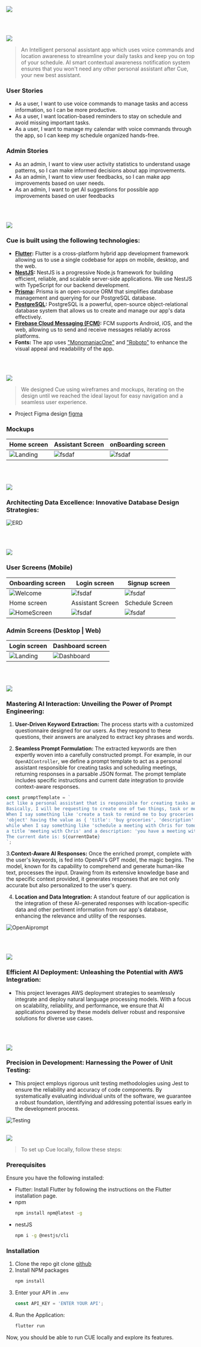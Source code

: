 <img src="./readme/title1.svg"/>

<br><br>

<!-- project philosophy -->
<img src="./readme/title2.svg"/>

> An Intelligent personal assistant app which uses voice commands and location awareness to streamline your daily tasks and keep you on top of your schedule. AI smart contextual awareness notification system ensures that you won't need any other personal assistant after Cue, your new best assistant.

### User Stories
- As a user, I want to use voice commands to manage tasks and access information, so I can be more productive.
- As a user, I want location-based reminders to stay on schedule and avoid missing important tasks.
- As a user, I want to manage my calendar with voice commands through the app, so I can keep my schedule organized hands-free.

### Admin Stories
- As an admin, I want to view user activity statistics to understand usage patterns, so I can make informed decisions about app improvements.
- As an admin, I want to view user feedbacks, so I can make app improvements based on user needs.
- As an admin, I want to get AI suggestions for possible app improvements based on user feedbacks 

<br><br>
<!-- Tech stack -->
<img src="./readme/title3.svg"/>

###  Cue is built using the following technologies:

- **[Flutter](https://flutter.dev/):** Flutter is a cross-platform hybrid app development framework allowing us to use a single codebase for apps on mobile, desktop, and the web.
- **[NestJS](https://nestjs.com/):** NestJS is a progressive Node.js framework for building efficient, reliable, and scalable server-side applications. We use NestJS with TypeScript for our backend development.
- **[Prisma](https://www.prisma.io/):** Prisma is an open-source ORM that simplifies database management and querying for our PostgreSQL database.
- **[PostgreSQL](https://www.postgresql.org/):** PostgreSQL is a powerful, open-source object-relational database system that allows us to create and manage our app's data effectively.
- **[Firebase Cloud Messaging (FCM)](https://firebase.google.com/docs/cloud-messaging):** FCM supports Android, iOS, and the web, allowing us to send and receive messages reliably across platforms.
- **Fonts:** The app uses ["MonomaniacOne"](https://fonts.google.com/specimen/Monomaniac+One) and ["Roboto"](https://fonts.google.com/specimen/Roboto) to enhance the visual appeal and readability of the app.

<br><br>
<!-- UI UX -->
<img src="./readme/title4.svg"/>


> We designed Cue using wireframes and mockups, iterating on the design until we reached the ideal layout for easy navigation and a seamless user experience.

- Project Figma design [figma](https://www.figma.com/design/IFyidG2fCVOtcW0woehz5H/Cue---Your-Personal-Assistant?node-id=0%3A1&t=859wGwG9APzQMKGf-1)


### Mockups
| Home screen  | Assistant Screen | onBoarding screen |
| ---| ---| ---|
| ![Landing](./readme/demo/home.png) | ![fsdaf](./readme/demo/assistant.png) | ![fsdaf](./readme/demo/onboarding2.png) |

<br><br>

<!-- Database Design -->
<img src="./readme/title5.svg"/>

###  Architecting Data Excellence: Innovative Database Design Strategies:

![ERD](./readme/demo/databaseERD.png)

<br><br>


<!-- Implementation -->
<img src="./readme/title6.svg"/>


### User Screens (Mobile)
| Onboarding screen  | Login screen | Signup screen |
| ---| ---| ---|
| ![Welcome](./readme/demo/implementation/onboarding.gif) | ![fsdaf](./readme/demo/implementation/login.gif) | ![fsdaf](./readme/demo/implementation/signup.gif) |
| Home screen  | Assistant Screen | Schedule Screen |
| ![HomeScreen](./readme/demo/implementation/homescreen.gif) | ![fsdaf](./readme/demo/implementation/assistantScreen.gif) | ![fsdaf](./readme/demo/implementation/schedule.gif) |

### Admin Screens (Desktop | Web)
| Login screen  |  Dashboard screen |
| ---| ---|
| ![Landing](./readme/demo/adminLogin.png) | ![Dashboard](./readme/demo/dashboard.png) |
<br><br>


<!-- Prompt Engineering -->
<img src="./readme/title7.svg"/>

###  Mastering AI Interaction: Unveiling the Power of Prompt Engineering:

 1. **User-Driven Keyword Extraction:** The process starts with a customized questionnaire designed for our users. As they respond to these questions, their answers are analyzed to extract key phrases and words.

  2. **Seamless Prompt Formulation:** The extracted keywords are then expertly woven into a carefully constructed prompt. For example, in our `OpenAIController`, we define a prompt template to act as a personal assistant responsible for creating tasks and scheduling meetings, returning responses in a parsable JSON format. The prompt template includes specific instructions and current date integration to provide context-aware responses.

  ```typescript
  const promptTemplate = `
  act like a personal assistant that is responsible for creating tasks and scheduling meetings, return responses in parsable JSON format.
  Basically, I will be requesting to create one of two things, task or meeting.
  When I say something like 'create a task to remind me to buy groceries tomorrow' you will return a JSON object that has a type having a value 'task',
  'object' having the value as { 'title': 'buy groceries', 'description': 'don't forget to buy groceries from the groceries store' }
  while when I say something like 'schedule a meeting with Chris for tomorrow at 3pm' you will return a JSON object that has a type of 'meeting'
  a title 'meeting with Chris' and a description: 'you have a meeting with Chris at 3pm' and a date and time field with the appropriate date and time.
  The current date is: ${currentDate}
  `;
   ```
  3.**Context-Aware AI Responses:** Once the enriched prompt, complete with the user's keywords, is fed into OpenAI's GPT model, the magic begins. The model, known for its capability to comprehend and generate human-like text, processes the input. Drawing from its extensive knowledge base and the specific context provided, it generates responses that are not only accurate but also personalized to the user's query.

  4. **Location and Data Integration:** A standout feature of our application is the integration of these AI-generated responses with location-specific data and other pertinent information from our app's database, enhancing the relevance and utility of the responses.

  ![OpenAiprompt](./readme/demo/prompt.png)

<br><br>

<!-- AWS Deployment -->
<img src="./readme/title8.svg"/>

###  Efficient AI Deployment: Unleashing the Potential with AWS Integration:

- This project leverages AWS deployment strategies to seamlessly integrate and deploy natural language processing models. With a focus on scalability, reliability, and performance, we ensure that AI applications powered by these models deliver robust and responsive solutions for diverse use cases.

<br><br>

<!-- Unit Testing -->
<img src="./readme/title9.svg"/>

###  Precision in Development: Harnessing the Power of Unit Testing:

- This project employs rigorous unit testing methodologies using Jest to ensure the reliability and accuracy of code components. By systematically evaluating individual units of the software, we guarantee a robust foundation, identifying and addressing potential issues early in the development process.

![Testing](./readme/demo/test.png)
<br><br>


<!-- How to run -->
<img src="./readme/title10.svg"/>

> To set up Cue locally, follow these steps:

### Prerequisites

Ensure you have the following installed:
* Flutter:
Install Flutter by following the instructions on the Flutter installation page.
* npm
  ```sh
  npm install npm@latest -g
  ```
* nestJS
  ```sh
  npm i -g @nestjs/cli
  ```

### Installation


1. Clone the repo
   git clone [github](https://github.com/MhaamadAli/Cue-App.git)
2. Install NPM packages
   ```sh
   npm install
   ```
3. Enter your API in `.env`
   ```js
   const API_KEY = 'ENTER YOUR API';
   ```
4. Run the Application:
   ```sh
   flutter run
   ```
Now, you should be able to run CUE locally and explore its features.
